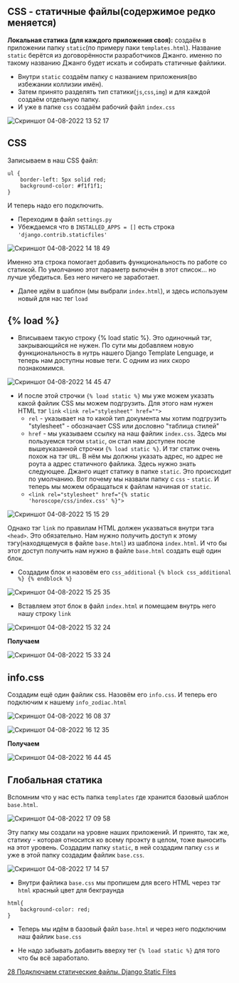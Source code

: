 
## CSS - статичные файлы(содержимое редко меняется)

**Локальная статика (для каждого приложения своя):** создаём в приложении папку `static`(по примеру паки `templates.html`). Название `static` берётся из договорённости разработчиков Джанго.
именно по такому названию Джанго будет искать и собирать статичные файлики.
- Внутри `static` создаём папку с названием приложения(во избежании коллизии имён). 
- Затем принято разделять тип статики(`js`,`css`,`img`) и для каждой создаём отдельную папку.
- И уже в папке `css` создаём рабочий файл `index.css`

![Скриншот 04-08-2022 13 52 17](https://user-images.githubusercontent.com/84935915/182829899-866679c0-acaf-425c-b90c-4d7ee708a4e7.png)

## CSS

Записываем в наш CSS файл:
```
ul {
    border-left: 5px solid red;
    background-color: #f1f1f1;
}
```
И теперь надо его подключить.

- Переходим в файл `settings.py`
- Убеждаемся что в `INSTALLED_APPS = []` есть строка `'django.contrib.staticfiles'`

![Скриншот 04-08-2022 14 18 49](https://user-images.githubusercontent.com/84935915/182834604-bb0c7e61-f018-4710-b5b8-33a925df1e14.png)

Именно эта строка помогает добавить функциональность по работе со статикой. По умолчанию этот параметр включён в этот список... но лучше убедиться. Без него ничего не заработает.

- Далее идём в шаблон (мы выбрали `index.html`), и здесь используем новый для нас тег `load`

## {% load %}

- Вписываем такую строку {% load static %}. Это одиночный тэг, закрывающийся не нужен. 
По сути мы добавляем новую функциональность в нутрь нашего Django Template Lenguage, и теперь нам доступны новые теги. С одним из них скоро познакомимся.

![Скриншот 04-08-2022 14 45 47](https://user-images.githubusercontent.com/84935915/182839296-6d7216f9-b9fd-433b-b24e-2ab590d01bea.png)


- И после этой строчки `{% load static %}` мы уже можем указать какой файлик CSS мы можем подгрузить. Для этого нам нужен HTML тэг `link` `<link rel="stylesheet" href="">` 
    - `rel` - указывает на то какой тип документа мы хотим подгрузить "stylesheet" - обозначает CSS или дословно "таблица стилей"
    - `href` - мы указываем ссылку на наш файлик `index.css`. Здесь мы пользуемся тэгом `static`, он стал нам доступен после вышеуказанной строчки `{% load static %}`. И тэг статик очень похож на тэг `URL`. В нём мы должны указать адрес, но адрес не роута а адрес статичного файлика. Здесь нужно знать следующее. Джанго ищет статику в папке `static`. Это происходит по умолчанию. Вот почему мы назвали папку с `css` - `static`. И теперь мы можем обращаться к файлам начиная от `static`.
    - `<link rel="stylesheet" href="{% static 'horoscope/css/index.css' %}">`

![Скриншот 04-08-2022 15 15 29](https://user-images.githubusercontent.com/84935915/182844506-f24c209b-0737-4fca-ad98-78a209bfb347.png)

Однако тэг `link`  по правилам HTML должен указваться внутри тэга `<head>`. Это обязательно. Нам нужно получить доступ к этому тэгу(находящемуся в файле `base.html`) из шаблона `index.html`. И что бы этот доступ получить нам нужно в файле `base.html` создать ещё один блок.
- Создадим блок и назовём его `css_additional` `{% block css_additional %} {% endblock %}`

![Скриншот 04-08-2022 15 25 35](https://user-images.githubusercontent.com/84935915/182846485-fc7b048a-9475-4827-9dba-72869e3dafbe.png)

- Вставляем этот блок в файл `index.html` и помещаем внутрь него нашу строку `link`

![Скриншот 04-08-2022 15 32 24](https://user-images.githubusercontent.com/84935915/182847793-71ceed5e-e717-4a70-90b7-5a9e2123a6e8.png)

**Получаем**

![Скриншот 04-08-2022 15 33 24](https://user-images.githubusercontent.com/84935915/182847951-a7018f6e-93a3-431e-acb4-3fc90733655c.png)


## info.css

Создадим ещё один файлик css. Назовём его `info.css`. И теперь его подключим к нашему `info_zodiac.html`

![Скриншот 04-08-2022 16 08 37](https://user-images.githubusercontent.com/84935915/182854721-2ee27150-6a13-4e0b-ac9c-a636a6321518.png)

![Скриншот 04-08-2022 16 12 35](https://user-images.githubusercontent.com/84935915/182855500-255f6d98-334c-43cf-8726-1f91388278fb.png)

**Получаем**

![Скриншот 04-08-2022 16 44 45](https://user-images.githubusercontent.com/84935915/182862450-1d6d37e5-af16-4c7d-8316-ec211221c849.png)

## Глобальная статика

Вспомним что у нас есть папка `templates` где хранится базовый шаблон `base.html`. 

![Скриншот 04-08-2022 17 09 58](https://user-images.githubusercontent.com/84935915/182868153-0ec8e1ad-ecb2-4d49-9f63-abf9956b37db.png)

Эту папку мы создали на уровне наших приложений. И принято, так же, статику - которая относится ко всему проэкту в целом, тоже выносить на этот уровень.
Создадим папку `static`, в ней создадим папку `css` и уже в этой папку создадим файлик `base.css`.

![Скриншот 04-08-2022 17 14 57](https://user-images.githubusercontent.com/84935915/182869282-680fa3c8-21e4-423b-8849-37797b270fa2.png)

- Внутри файлика `base.css` мы пропишем для всего HTML через тэг `html` красный цвет для бекграунда

```
html{
    background-color: red;
}
```
- Теперь мы идём в базовый файл `base.html` и через него подключим наш файлик `base.css`

- Не надо забывать добавить вверху тег `{% load static %}` для того что бы всё заработало.





[28 Подключаем статические файлы. Django Static Files](https://www.youtube.com/watch?v=ZDI4eutEwUE&list=PLQAt0m1f9OHvGM7Y7jAQP8TKbBd3up4K2&index=29)
